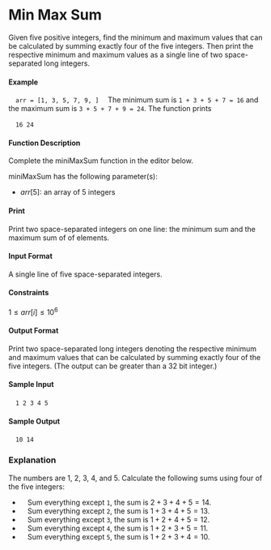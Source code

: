 # Min Max Sum

Given five positive integers, find the minimum and maximum values that can be calculated by summing exactly four of the five integers. Then print the respective minimum and maximum values as a single line of two space-separated long integers.

#### Example

&emsp;`arr = [1, 3, 5, 7, 9, ]`
&emsp;The minimum sum is `1 + 3 + 5 + 7 = 16` and the maximum sum is `3 + 5 + 7 + 9 = 24`. The function prints

&emsp;`16 24`

#### Function Description

Complete the miniMaxSum function in the editor below.

miniMaxSum has the following parameter(s):

- $arr[5]$: an array of 5 integers

#### Print

Print two space-separated integers on one line: the minimum sum and the maximum sum of  of  elements.

#### Input Format

A single line of five space-separated integers.

#### Constraints
$1 \leq arr[i] \leq 10^6$

#### Output Format

Print two space-separated long integers denoting the respective minimum and maximum values that can be calculated by summing exactly four of the five integers. (The output can be greater than a 32 bit integer.)

#### Sample Input

&emsp;`1 2 3 4 5`

#### Sample Output

&emsp;`10 14`

### Explanation

The numbers are 1, 2, 3, 4, and 5. Calculate the following sums using four of the five integers:

- &emsp;Sum everything except `1`, the sum is $2 + 3 + 4 + 5 = 14$.
- &emsp;Sum everything except `2`, the sum is $1 + 3 + 4 + 5 = 13$.
- &emsp;Sum everything except `3`, the sum is $1 + 2 + 4 + 5 = 12$.
- &emsp;Sum everything except `4`, the sum is $1 + 2 + 3 + 5 = 11$.
- &emsp;Sum everything except `5`, the sum is $1 + 2 + 3 + 4 = 10$.
